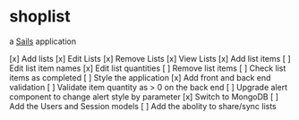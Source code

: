 # shoplist

a [Sails](http://sailsjs.org) application

[x] Add lists
[x] Edit Lists
[x] Remove Lists
[x] View Lists
[x] Add list items
[ ] Edit list item names
[x] Edit list quantities
[ ] Remove list items
[ ] Check list items as completed
[ ] Style the application
[x] Add front and back end validation
[ ] Validate item quantity as > 0 on the back end
[ ] Upgrade alert component to change alert style by parameter
[x] Switch to MongoDB
[ ] Add the Users and Session models
[ ] Add the abolity to share/sync lists
